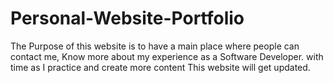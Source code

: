 # Personal-Website-Portfolio
The Purpose of this website is to have a main place where people can contact me, Know more about my experience 
as a Software Developer. with time as I practice and create more content This website will get updated. 
